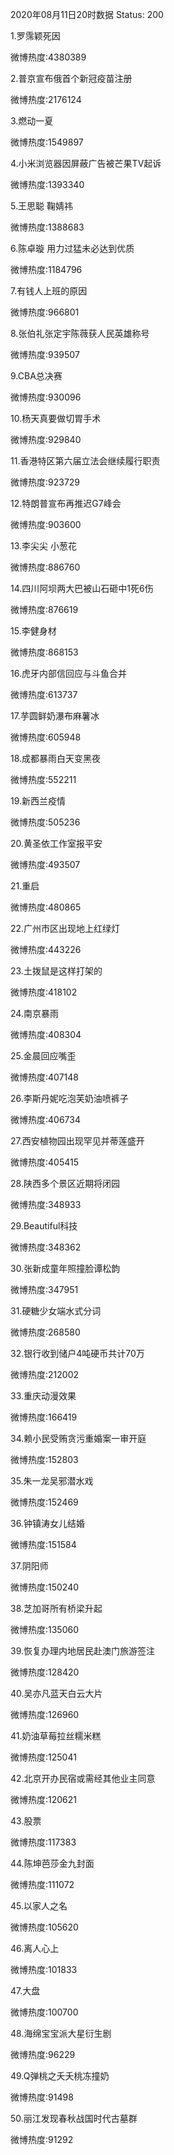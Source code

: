2020年08月11日20时数据
Status: 200

1.罗霈颖死因

微博热度:4380389

2.普京宣布俄首个新冠疫苗注册

微博热度:2176124

3.燃动一夏

微博热度:1549897

4.小米浏览器因屏蔽广告被芒果TV起诉

微博热度:1393340

5.王思聪 鞠婧祎

微博热度:1388683

6.陈卓璇 用力过猛未必达到优质

微博热度:1184796

7.有钱人上班的原因

微博热度:966801

8.张伯礼张定宇陈薇获人民英雄称号

微博热度:939507

9.CBA总决赛

微博热度:930096

10.杨天真要做切胃手术

微博热度:929840

11.香港特区第六届立法会继续履行职责

微博热度:923729

12.特朗普宣布再推迟G7峰会

微博热度:903600

13.李尖尖 小葱花

微博热度:886760

14.四川阿坝两大巴被山石砸中1死6伤

微博热度:876619

15.李健身材

微博热度:868153

16.虎牙内部信回应与斗鱼合并

微博热度:613737

17.芋圆鲜奶瀑布麻薯冰

微博热度:605948

18.成都暴雨白天变黑夜

微博热度:552211

19.新西兰疫情

微博热度:505236

20.黄圣依工作室报平安

微博热度:493507

21.重启

微博热度:480865

22.广州市区出现地上红绿灯

微博热度:443226

23.土拨鼠是这样打架的

微博热度:418102

24.南京暴雨

微博热度:408304

25.金晨回应嘴歪

微博热度:407148

26.李斯丹妮吃泡芙奶油喷裤子

微博热度:406734

27.西安植物园出现罕见并蒂莲盛开

微博热度:405415

28.陕西多个景区近期将闭园

微博热度:348933

29.Beautiful科技

微博热度:348362

30.张新成童年照撞脸谭松韵

微博热度:347951

31.硬糖少女端水式分词

微博热度:268580

32.银行收到储户4吨硬币共计70万

微博热度:212002

33.重庆动漫效果

微博热度:166419

34.赖小民受贿贪污重婚案一审开庭

微博热度:152803

35.朱一龙吴邪潜水戏

微博热度:152469

36.钟镇涛女儿结婚

微博热度:151584

37.阴阳师

微博热度:150240

38.芝加哥所有桥梁升起

微博热度:135060

39.恢复办理内地居民赴澳门旅游签注

微博热度:128420

40.吴亦凡蓝天白云大片

微博热度:126960

41.奶油草莓拉丝糯米糕

微博热度:125041

42.北京开办民宿或需经其他业主同意

微博热度:120621

43.股票

微博热度:117383

44.陈坤芭莎金九封面

微博热度:111072

45.以家人之名

微博热度:105620

46.离人心上

微博热度:101833

47.大盘

微博热度:100700

48.海绵宝宝派大星衍生剧

微博热度:96229

49.Q弹桃之夭夭桃冻撞奶

微博热度:91498

50.丽江发现春秋战国时代古墓群

微博热度:91292

